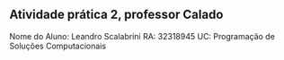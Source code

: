 ## Atividade prática 2, professor Calado
Nome do Aluno: Leandro Scalabrini
RA: 32318945
UC: Programação de Soluções Computacionais
